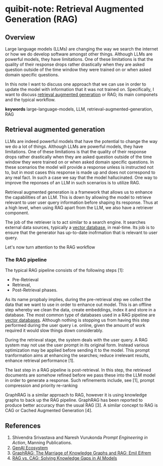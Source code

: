 # quibit-note: Retrieval Augmented Generation (RAG)

## Overview

Large language models (LLMs) are changing the way we search the internet or how we do
develop software amongst other things. Although LLMs  are powerful models, they have limitations.
One of these limitations is that the quality of their response drops rather drastically when they are 
asked question outside of the time window they were trained on or when asked domain specific questions.

In this note I want to discuss one approach that we can use in order to update the model
with information that it was not trained on. 
Specifically, I want to discuss <a href="https://en.wikipedia.org/wiki/Retrieval-augmented_generation">retrieval augmented generation</a> or RAG; its main componets and
the typical workflow.

**keywords** large-language-models, LLM, retrieval-augmented-generation, RAG


## Retrieval augmented generation 


LLMs are indeed powerful models that have the potential to  change the way we do a lot of things.
Although LLMs  are powerful models, they have limitations.
One of these limitations is that the quality of their response drops rather drastically when they are 
asked question outside of the time window they were trained on or when asked domain specific questions.
In these scenarios the model will provide a response unless is instructed not to, but in most cases
this response is made up and does not correspond to any real fact. In such a case we say that the model hallucinated.
One way to improve the reponses of an LLM in such scenarios is to utilize RAG.

Retrieval augmented generation is a framework that allows us to enhance the capabilities of an LLM.
This is down by allowing the model to retrieve relevant to user user query information before shaping its response.
Thus  at a high level, when using RAG apart from the LLM, we also have a retriever component.

The job of the retriever is to act similar to a search engine. It searches external data sources, 
typically a <a href="https://en.wikipedia.org/wiki/Vector_database">vector database</a>, in real-time.
Its job is to ensure that the generator has up-to-date inofrmation that is relevant to user query.

Let's now turn attention to the RAG workflow

### The RAG pipeline

The typical RAG pipeline consists of the following steps [1]:

- Pre-Retrieval 
- Retrieval, 
- Post-Retrieval phases. 

As its name propbaly implies, during the pre-retrieval step we collect the data that we want to use in order to enhance out model.
This is an offline step whereby we clean the data, create embeddings, index it and store in a database. The most common type
of databases used in a RAG pipeline are <a href="https://en.wikipedia.org/wiki/Vector_database">vector databases</a>. 
Although nothing is stopping us from having this step performed during the user query i.e. online, given the amount of work required it would slow things down
considerably.

During the retrieval stage, the system deals with the user query. A RAG system may not use the user prompt in its original form.
Instead various optimization may be applied before sending it to the model. This prompt tranformation aims at enhancing the searches; reduce irrelevant results, enhance retrieval performance [1]. 

The last step in a RAG pipeline is  post-retrieval. In this step, the retrieved documents are somehow refined before we pass these into the LLM model in order to generate a response.
Such refinements include, see [1], prompt compression and priority re-ranking


GraphRAG is a similar approach to RAG, however it is using knowledge graphs to back up the RAG pipeline. GraphRAG has been reported to produce
better accuracy than the usual RAG [3]. A similar concept to RAG is CAG or Cached Augmented Generation [4].


## References

1. Shivendra Srivastava and Naresh Vurukonda _Prompt Engineering in Action_, Manning Publications.
2. <a href="https://neo4j.com/labs/genai-ecosystem/">GenAI Ecosystem</a>
3. <a href="https://www.youtube.com/watch?v=knDDGYHnnSI">GraphRAG: The Marriage of Knowledge Graphs and RAG: Emil Eifrem</a>
4. <a href="https://www.youtube.com/watch?v=HdafI0t3sEY">RAG vs. CAG: Solving Knowledge Gaps in AI Models</a>

